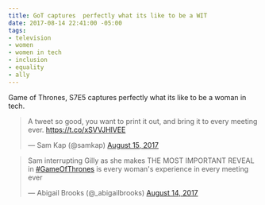```yaml
---
title: GoT captures  perfectly what its like to be a WIT
date: 2017-08-14 22:41:00 -05:00
tags:
- television
- women
- women in tech
- inclusion
- equality
- ally
---
```


Game of Thrones, S7E5 captures  perfectly what its like to be a woman in tech. 

<blockquote class="twitter-tweet" data-lang="en"><p lang="en" dir="ltr">A tweet so good, you want to print it out, and bring it to every meeting ever. <a href="https://t.co/xSVVJHlVEE">https://t.co/xSVVJHlVEE</a></p>&mdash; Sam Kap (@samkap) <a href="https://twitter.com/samkap/status/897294545054027776">August 15, 2017</a></blockquote>
<script async src="//platform.twitter.com/widgets.js" charset="utf-8"></script>


<blockquote class="twitter-tweet" data-lang="en"><p lang="en" dir="ltr">Sam interrupting Gilly as she makes THE MOST IMPORTANT REVEAL in <a href="https://twitter.com/hashtag/GameOfThrones?src=hash">#GameOfThrones</a> is every woman&#39;s experience in every meeting ever</p>&mdash; Abigail Brooks (@_abigailbrooks) <a href="https://twitter.com/_abigailbrooks/status/896915708877131778">August 14, 2017</a></blockquote>
<script async src="//platform.twitter.com/widgets.js" charset="utf-8"></script>